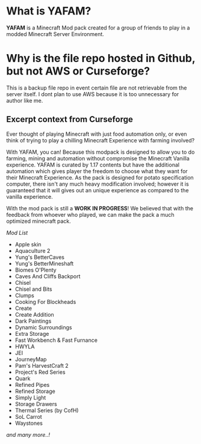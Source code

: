 # What is YAFAM?
**YAFAM** is a Minecraft Mod pack created for a group of friends to play in a modded Minecraft Server Environment.

# Why is the file repo hosted in Github, but not AWS or Curseforge?
This is a backup file repo in event certain file are not retrievable from the server itself. I dont plan to use AWS because it is too unnecessary for author like me.

## Excerpt context from Curseforge
Ever thought of playing Minecraft with just food automation only, or even think of trying to play a chilling Minecraft Experience with farming involved?

With YAFAM, you can! Because this modpack is designed to allow you to do farming, mining and automation without compromise the Minecraft Vanilla experience. YAFAM is curated by 1.17 contents but have the additional automation which gives player the freedom to choose what they want for their Minecraft Experience. As the pack is designed for potato specification computer, there isn't any much heavy modification involved; however it is guaranteed that it will gives out an unique experience as compared to the vanilla experience.

With the mod pack is still a **WORK IN PROGRESS**! We believed that with the feedback from whoever who played, we can make the pack a much optimized minecraft pack.


*Mod List*
- Apple skin
- Aquaculture 2
- Yung's BetterCaves
- Yung's BetterMineshaft
- Biomes O'Plenty
- Caves And Cliffs Backport
- Chisel
- Chisel and Bits
- Clumps
- Cooking For Blockheads
- Create
- Create Addition
- Dark Paintings
- Dynamic Surroundings
- Extra Storage
- Fast Workbench & Fast Furnance
- HWYLA
- JEI
- JourneyMap
- Pam's HarvestCraft 2
- Project's Red Series
- Quark
- Refined Pipes
- Refined Storage
- Simply Light
- Storage Drawers
- Thermal Series (by CofH)
- SoL Carrot
- Waystones

*and many more..!*
